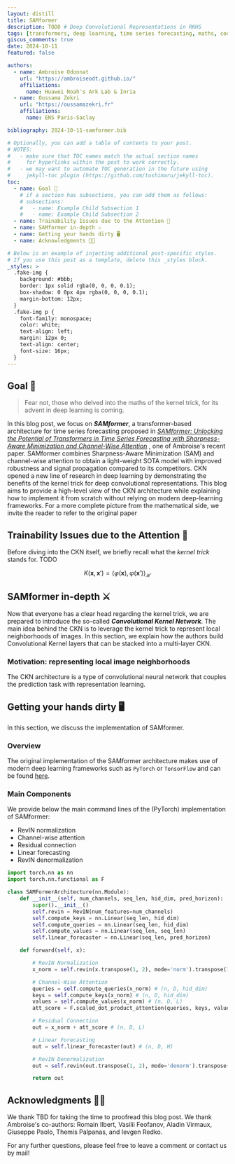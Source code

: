 ```yaml
---
layout: distill
title: SAMformer
description: TODO # Deep Convolutional Representations in RKHS
tags: [transformers, deep learning, time series forecasting, maths, code]
giscus_comments: true
date: 2024-10-11
featured: false

authors:
  - name: Ambroise Odonnat
    url: "https://ambroiseodt.github.io/"
    affiliations:
      name: Huawei Noah's Ark Lab & Inria
  - name: Oussama Zekri
    url: "https://oussamazekri.fr"
    affiliations:
      name: ENS Paris-Saclay

bibliography: 2024-10-11-samformer.bib

# Optionally, you can add a table of contents to your post.
# NOTES:
#   - make sure that TOC names match the actual section names
#     for hyperlinks within the post to work correctly.
#   - we may want to automate TOC generation in the future using
#     jekyll-toc plugin (https://github.com/toshimaru/jekyll-toc).
toc:
  - name: Goal 🚀 
    # if a section has subsections, you can add them as follows:
    # subsections:
    #   - name: Example Child Subsection 1
    #   - name: Example Child Subsection 2
  - name: Trainability Issues due to the Attention 🔎
  - name: SAMformer in-depth ⚔️
  - name: Getting your hands dirty 🖥️
  - name: Acknowledgments 🙏🏾

# Below is an example of injecting additional post-specific styles.
# If you use this post as a template, delete this _styles block.
_styles: >
  .fake-img {
    background: #bbb;
    border: 1px solid rgba(0, 0, 0, 0.1);
    box-shadow: 0 0px 4px rgba(0, 0, 0, 0.1);
    margin-bottom: 12px;
  }
  .fake-img p {
    font-family: monospace;
    color: white;
    text-align: left;
    margin: 12px 0;
    text-align: center;
    font-size: 16px;
  }
---
```


## <a id="goal"></a>Goal 🚀
> Fear not, those who delved into the maths of the kernel trick, for its advent in deep learning is coming.

In this blog post, we focus on ***SAMformer***, a transformer-based architecture for time series forecasting proposed in [*SAMformer: Unlocking the Potential of Transformers in Time Series Forecasting with Sharpness-Aware Minimization and Channel-Wise Attention*](https://arxiv.org/pdf/2402.10198) <d-cite key="mairal2016endtoend"></d-cite>, one of Ambroise's recent paper. SAMformer combines Sharpness-Aware Minimization (SAM) <d-cite key="mairal2016endtoend"></d-cite> and channel-wise attention to obtain a light-weight SOTA model with improved robustness and signal propagation compared to its competitors. CKN opened a new line of research in deep learning by demonstrating the benefits of the kernel trick for deep convolutional representations. This blog aims to provide a high-level view of the CKN architecture while explaining how to implement it from scratch without relying on modern deep-learning frameworks. For a more complete picture from the mathematical side, we invite the reader to refer to the original paper

## Trainability Issues due to the Attention 🔎
Before diving into the CKN itself, we briefly recall what the *kernel trick* stands for. TODO

$$
\begin{equation*}
K(\mathbf{x}, \mathbf{x}') = \langle \varphi(\mathbf{x}), \varphi(\mathbf{x}')\rangle_{\mathcal{H}}
\end{equation*}
$$

## SAMformer in-depth ⚔️
Now that everyone has a clear head regarding the kernel trick, we are prepared to introduce the so-called ***Convolutional Kernel Network***. The main idea behind the CKN is to leverage the kernel trick to represent local neighborhoods of images. In this section, we explain how the authors build Convolutional Kernel layers that can be stacked into a multi-layer CKN.

### Motivation: representing local image neighborhoods
The CKN architecture is a type of convolutional neural network that couples the prediction task with representation learning.

## Getting your hands dirty 🖥️
In this section, we discuss the implementation of SAMformer. 

### Overview
The original implementation of the SAMformer architecture makes use of modern deep learning frameworks such as `PyTorch` or `TensorFlow` and can be found [here](https://github.com/romilbert/samformer).

### Main Components
We provide below the main command lines of the (PyTorch) implementation of SAMformer:
- RevIN normalization
- Channel-wise attention
- Residual connection
- Linear forecasting
- RevIN denormalization

```python
import torch.nn as nn
import torch.nn.functional as F

class SAMFormerArchitecture(nn.Module):
    def __init__(self, num_channels, seq_len, hid_dim, pred_horizon):
        super().__init__()
        self.revin = RevIN(num_features=num_channels)
        self.compute_keys = nn.Linear(seq_len, hid_dim)
        self.compute_queries = nn.Linear(seq_len, hid_dim)
        self.compute_values = nn.Linear(seq_len, seq_len)
        self.linear_forecaster = nn.Linear(seq_len, pred_horizon)

    def forward(self, x):

        # RevIN Normalization
        x_norm = self.revin(x.transpose(1, 2), mode='norm').transpose(1, 2) # (n, D, L)

        # Channel-Wise Attention
        queries = self.compute_queries(x_norm) # (n, D, hid_dim)
        keys = self.compute_keys(x_norm) # (n, D, hid_dim)
        values = self.compute_values(x_norm) # (n, D, L)
        att_score = F.scaled_dot_product_attention(queries, keys, values) # (n, D, L)

        # Residual Connection
        out = x_norm + att_score # (n, D, L)

        # Linear Forecasting
        out = self.linear_forecaster(out) # (n, D, H)

        # RevIN Denormalization
        out = self.revin(out.transpose(1, 2), mode='denorm').transpose(1, 2) # (n, D, H)

        return out
```

## <a id="acknowledgments"></a>Acknowledgments 🙏🏾

We thank TBD for taking the time to proofread this blog post. We thank Ambroise's co-authors: Romain Ilbert, Vasilii Feofanov, Aladin Virmaux, Giuseppe Paolo, Themis Palpanas, and Ievgen Redko. 

For any further questions, please feel free to leave a comment or contact us by mail!
